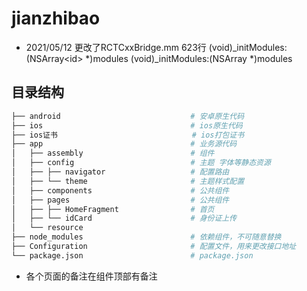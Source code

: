 # jianzhibao
- 2021/05/12
更改了RCTCxxBridge.mm  623行
(void)_initModules:(NSArray<id<RCTBridgeModule>> *)modules
(void)_initModules:(NSArray<Class> *)modules

## 目录结构

```bash
├── android                             # 安卓原生代码
├── ios                                 # ios原生代码
├── ios证书                              # ios打包证书
├── app                                 # 业务源代码
│   ├── assembly                        # 组件
│   ├── config                          # 主题 字体等静态资源
│   ├── ├── navigator                   # 配置路由
│   ├── └── theme                       # 主题样式配置
│   ├── components                      # 公共组件
│   ├── pages                           # 公共组件
│   ├── ├── HomeFragment                # 首页
│   ├── └── idCard                      # 身份证上传
│   └── resource               
├── node_modules                        # 依赖组件，不可随意替换
├── Configuration                       # 配置文件，用来更改接口地址
└── package.json                        # package.json
```
- 各个页面的备注在组件顶部有备注